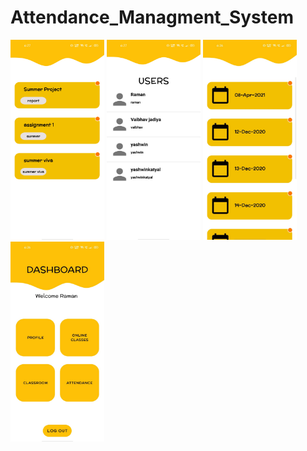 # Attendance_Managment_System
<img src="/Assets/Scrrenshot_1.jpeg" width="150" height="320">
<img src="/Assets/Scrrenshot_2.jpeg" width="150" height="320">
<img src="/Assets/Scrrenshot_3.jpeg" width="150" height="320">
<img src="/Assets/Scrrenshot_4.jpeg" width="150" height="320">
